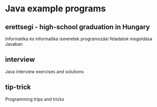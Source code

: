 # Java example programs

## erettsegi - high-school graduation in Hungary
Informatika és informatika ismeretek programozási feladatok megoldása Javaban

## interview
Java interview exercises and solutions

## tip-trick
Programming trips and tricks
